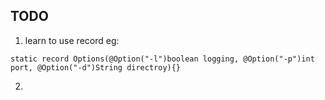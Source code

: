 ## TODO
1. learn to use record
eg:
```
static record Options(@Option("-l")boolean logging, @Option("-p")int port, @Option("-d")String directroy){}
```
2. 